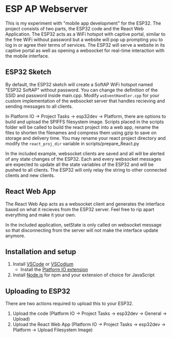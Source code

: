 # ESP AP Webserver


This is my experiment with "mobile app development" for the ESP32. The project consists of two parts, the ESP32 code and the React Web Application. The ESP32 acts as a WiFi hotspot with captive portal, similar to the free WiFi without password but a website will pop up prompting you to log in or agree their terms of services. The ESP32 will serve a website in its captive portal as well as opening a websocket for real-time interaction with the mobile interface.

## ESP32 Sketch

By default, the ESP32 sketch will create a SoftAP WiFi hotspot named "ESP32 SoftAP" without password. You can change the definition of the SSID and password inside main.cpp. Modify `wsEventHandler.cpp` for your custom implementation of the websocket server that handles recieving and sending messages to all clients.

In Platform IO -> Project Tasks -> esp32dev -> Platform, there are options to build and upload the SPIFFS filesystem image. Scripts placed in the scripts folder will be called to build the react project into a web app, rename the files to shorten the filenames and compress them using gzip to save on storage and delivery time. You may rename your react project directory and modify the `react_proj_dir` variable in scripts/prepare_React.py

In the included example, websocket clients are saved and all will be alerted of any state changes of the ESP32. Each and every websocket messages are expected to update all the state variables of the ESP32 and will be pushed to all clients. The ESP32 will only relay the string to other connected clients and new clients.

## React Web App

The React Web App acts as a websocket client and generates the interface based on what it recieves from the ESP32 server. Feel free to rip apart everything and make it your own.

In the included application, setState is only called on websocket message so that disconnecting from the server will not make the interface update anymore.

## Installation and setup

1. Install [VSCode](https://code.visualstudio.com/) or [VSCodium](https://vscodium.com/)
    * Install the [Platform IO extension](https://platformio.org/install/ide?install=vscode)
2. Install [Node.js](https://nodejs.org/en/) for npm and your extension of choice for JavaScript

## Uploading to ESP32

There are two actions required to upload this to your ESP32.

1. Upload the code (Platform IO -> Project Tasks -> esp32dev -> General -> Upload)
2. Upload the React Web App (Platform IO -> Project Tasks -> esp32dev -> Platform -> Upload Filesystem Image)
